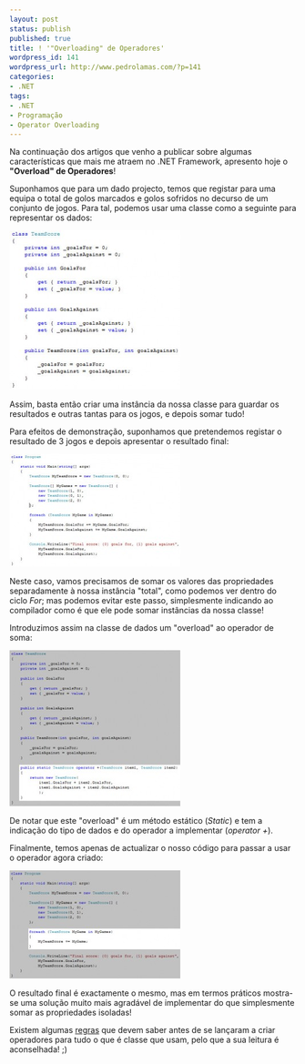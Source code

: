 ```yaml
---
layout: post
status: publish
published: true
title: ! '"Overloading" de Operadores'
wordpress_id: 141
wordpress_url: http://www.pedrolamas.com/?p=141
categories:
- .NET
tags:
- .NET
- Programação
- Operator Overloading
---
```

Na continuação dos artigos que venho a publicar sobre algumas características que mais me atraem no .NET Framework, apresento hoje o **"Overload" de Operadores**!

Suponhamos que para um dado projecto, temos que registar para uma equipa o total de golos marcados e golos sofridos no decurso de um conjunto de jogos. Para tal, podemos usar uma classe como a seguinte para representar os dados:

[![Data Class](/wp-content/uploads/2008/04/operatoroverloading01-300x280.jpg "operatoroverloading01")](/wp-content/uploads/2008/04/operatoroverloading01.jpg "Data Class")

Assim, basta então criar uma instância da nossa classe para guardar os resultados e outras tantas para os jogos, e depois somar tudo!

Para efeitos de demonstração, suponhamos que pretendemos registar o resultado de 3 jogos e depois apresentar o resultado final:

[![Main Program without Operator Overloading](/wp-content/uploads/2008/04/operatoroverloading02-300x198.jpg "operatoroverloading02")](/wp-content/uploads/2008/04/operatoroverloading02.jpg "Main Program without Operator Overloading")

Neste caso, vamos precisamos de somar os valores das propriedades separadamente à nossa instância "total", como podemos ver dentro do ciclo *For*; mas podemos evitar este passo, simplesmente indicando ao compilador como é que ele pode somar instâncias da nossa classe!

Introduzimos assim na classe de dados um "overload" ao operador de soma:

[![Data Class with Operator Overloading](/wp-content/uploads/2008/04/operatoroverloading03-300x274.jpg "operatoroverloading03")](/wp-content/uploads/2008/04/operatoroverloading03.jpg "Data Class with Operator Overloading")

De notar que este "overload" é um método estático (*Static*) e tem a indicação do tipo de dados e do operador a implementar (*operator +*).

Finalmente, temos apenas de actualizar o nosso código para passar a usar o operador agora criado:

[![Main Program using Operator Overloading](/wp-content/uploads/2008/04/operatoroverloading04-300x190.jpg "operatoroverloading04")](/wp-content/uploads/2008/04/operatoroverloading04.jpg "Main Program using Operator Overloading")

O resultado final é exactamente o mesmo, mas em termos práticos mostra-se uma solução muito mais agradável de implementar do que simplesmente somar as propriedades isoladas!

Existem algumas [regras](http://msdn.microsoft.com/en-us/library/2sk3x8a7(VS.71).aspx) que devem saber antes de se lançaram a criar operadores para tudo o que é classe que usam, pelo que a sua leitura é aconselhada! ;)
